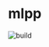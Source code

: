 # mlpp

![build][build_image]

[build_image]: https://travis-ci.org/thomasfannes/treeDAG.svg?branch=master
